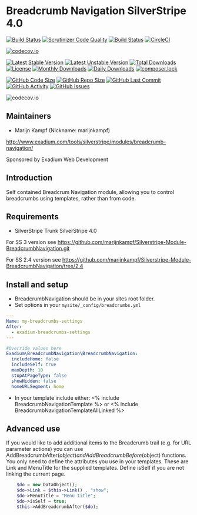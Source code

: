 # Breadcrumb Navigation SilverStripe 4.0
[![Build Status](https://travis-ci.org/gordonbanderson/Silverstripe-Module-BreadcrumbNavigation.svg?branch=upgradess4)](https://travis-ci.org/gordonbanderson/Silverstripe-Module-BreadcrumbNavigation)
[![Scrutinizer Code Quality](https://scrutinizer-ci.com/g/gordonbanderson/Silverstripe-Module-BreadcrumbNavigation/badges/quality-score.png?b=upgradess4)](https://scrutinizer-ci.com/g/gordonbanderson/Silverstripe-Module-BreadcrumbNavigation/?branch=upgradess4)
[![Build Status](https://scrutinizer-ci.com/g/gordonbanderson/Silverstripe-Module-BreadcrumbNavigation/badges/build.png?b=upgradess4)](https://scrutinizer-ci.com/g/gordonbanderson/Silverstripe-Module-BreadcrumbNavigation/build-status/upgradess4)
[![CircleCI](https://circleci.com/gh/gordonbanderson/Silverstripe-Module-BreadcrumbNavigation.svg?style=svg)](https://circleci.com/gh/gordonbanderson/Silverstripe-Module-BreadcrumbNavigation)

[![codecov.io](https://codecov.io/github/gordonbanderson/Silverstripe-Module-BreadcrumbNavigation/coverage.svg?branch=upgradess4)](https://codecov.io/github/gordonbanderson/Silverstripe-Module-BreadcrumbNavigation?branch=upgradess4)


[![Latest Stable Version](https://poser.pugx.org/exadium/breadcrumbnavigation/version)](https://packagist.org/packages/exadium/breadcrumbnavigation)
[![Latest Unstable Version](https://poser.pugx.org/exadium/breadcrumbnavigation/v/unstable)](//packagist.org/packages/exadium/breadcrumbnavigation)
[![Total Downloads](https://poser.pugx.org/exadium/breadcrumbnavigation/downloads)](https://packagist.org/packages/exadium/breadcrumbnavigation)
[![License](https://poser.pugx.org/exadium/breadcrumbnavigation/license)](https://packagist.org/packages/exadium/breadcrumbnavigation)
[![Monthly Downloads](https://poser.pugx.org/exadium/breadcrumbnavigation/d/monthly)](https://packagist.org/packages/exadium/breadcrumbnavigation)
[![Daily Downloads](https://poser.pugx.org/exadium/breadcrumbnavigation/d/daily)](https://packagist.org/packages/exadium/breadcrumbnavigation)
[![composer.lock](https://poser.pugx.org/exadium/breadcrumbnavigation/composerlock)](https://packagist.org/packages/exadium/breadcrumbnavigation)

[![GitHub Code Size](https://img.shields.io/github/languages/code-size/gordonbanderson/Silverstripe-Module-BreadcrumbNavigation)](https://github.com/gordonbanderson/Silverstripe-Module-BreadcrumbNavigation)
[![GitHub Repo Size](https://img.shields.io/github/repo-size/gordonbanderson/Silverstripe-Module-BreadcrumbNavigation)](https://github.com/gordonbanderson/Silverstripe-Module-BreadcrumbNavigation)
[![GitHub Last Commit](https://img.shields.io/github/last-commit/gordonbanderson/Silverstripe-Module-BreadcrumbNavigation)](https://github.com/gordonbanderson/Silverstripe-Module-BreadcrumbNavigation)
[![GitHub Activity](https://img.shields.io/github/commit-activity/m/gordonbanderson/Silverstripe-Module-BreadcrumbNavigation)](https://github.com/gordonbanderson/Silverstripe-Module-BreadcrumbNavigation)
[![GitHub Issues](https://img.shields.io/github/issues/gordonbanderson/Silverstripe-Module-BreadcrumbNavigation)](https://github.com/gordonbanderson/Silverstripe-Module-BreadcrumbNavigation/issues)

![codecov.io](https://codecov.io/github/gordonbanderson/Silverstripe-Module-BreadcrumbNavigation/branch.svg?branch=upgradess4)

## Maintainers

 * Marijn Kampf (Nickname: marijnkampf)
  <marijn at exadium dot com>

   http://www.exadium.com/tools/silverstripe/modules/breadcrumb-navigation/

   Sponsored by Exadium Web Development

## Introduction

Self contained Breadcrum Navigation module, allowing you to control breadcrumbs using templates, rather than from code.

## Requirements

 * SilverStripe Trunk SilverStripe 4.0
 
For SS 3 version see https://github.com/marijnkampf/Silverstripe-Module-BreadcrumbNavigation.git

For SS 2.4 version see https://github.com/marijnkampf/Silverstripe-Module-BreadcrumbNavigation/tree/2.4

## Install and setup

 * BreadcrumbNavigation should be in your sites root folder.
 * Set options in your `mysite/_config/breadcrumbs.yml`

```yaml
---
Name: my-breadcrumbs-settings
After:
  - exadium-breadcrumbs-settings
---

#Override values here
Exadium\BreadcrumbNavigation\BreadcrumbNavigation:
  includeHome: false
  includeSelf: true
  maxDepth: 10
  stopAtPageType: false
  showHidden: false
  homeURLSegment: home

```

 * In your template include either:
    <% include BreadcrumbNavigationTemplate %>
   or
    <% include BreadcrumbNavigationTemplateAllLinked %>

## Advanced use
If you would like to add additional items to the Breadcrumb trail (e.g. for URL parameter actions) you can use AddBreadcrumbAfter($object) and AddBreadcrumbBefore($object) functions.
You only need to define the attributes you use in your templates. These are Link and MenuTitle for the supplied templates.
Define isSelf if you are not linking the current page.

```php
	$do = new DataObject();
	$do->Link = $this->Link() . "show";
	$do->MenuTitle = "Menu title";
	$do->isSelf = true;
	$this->AddBreadcrumbAfter($do);
```


